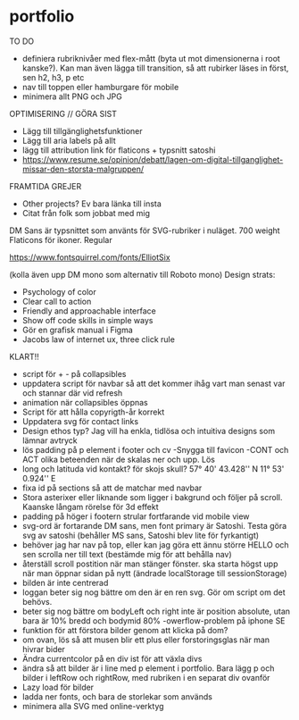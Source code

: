 # portfolio

TO DO
- definiera rubriknivåer med flex-mått (byta ut mot dimensionerna i root kanske?). Kan man även lägga till transition, så att rubirker läses in först, sen h2, h3, p etc
- nav till toppen eller hamburgare för mobile
- minimera allt PNG och JPG




OPTIMISERING // GÖRA SIST
- Lägg till tillgänglighetsfunktioner
- Lägg till aria labels på allt
- lägg till attribution link för flaticons + typsnitt satoshi
- https://www.resume.se/opinion/debatt/lagen-om-digital-tillganglighet-missar-den-storsta-malgruppen/


FRAMTIDA GREJER
- Other projects? Ev bara länka till insta
- Citat från folk som jobbat med mig


DM Sans är typsnittet som använts för SVG-rubriker i nuläget. 700 weight
Flaticons för ikoner. Regular

https://www.fontsquirrel.com/fonts/ElliotSix

(kolla även upp DM mono som alternativ till Roboto mono)
Design strats:

- Psychology of color
- Clear call to action
- Friendly and approachable interface
- Show off code skills in simple ways
- Gör en grafisk manual i Figma
- Jacobs law of internet ux, three click rule


KLART!!
- script för + - på collapsibles
- uppdatera script för navbar så att det kommer ihåg vart man senast var och stannar där vid refresh
- animation när collapsibles öppnas
- Script för att hålla copyrigth-år korrekt
- Uppdatera svg för contact links
- Design ethos typ? Jag vill ha enkla, tidlösa och intuitiva designs som lämnar avtryck
- lös padding på p element i footer och cv
-Snygga till favicon
-CONT och ACT olika beteenden när de skalas ner och upp. Lös
- long och latituda vid kontakt? för skojs skull? 57° 40' 43.428'' N
11° 53' 0.924'' E
- fixa id på sections så att de matchar med navbar
- Stora asterixer eller liknande som ligger i bakgrund och följer på scroll. Kaanske långam rörelse för 3d effekt
- padding på höger i footern strular fortfarande vid mobile view
- svg-ord är fortarande DM sans, men font primary är Satoshi. Testa göra svg av satoshi (behåller MS sans, Satoshi blev lite för fyrkantigt)
- behöver jag har nav på top, eller kan jag göra ett ännu större HELLO och sen scrolla ner till text (bestämde mig för att behålla nav)
- återställ scroll postition när man stänger fönster. ska starta högst upp när man öppnar sidan på nytt (ändrade localStorage till sessionStorage)
- bilden är inte centrerad
- loggan beter sig nog bättre om den är en ren svg. Gör om script om det behövs.
- beter sig nog bättre om bodyLeft och right inte är position absolute, utan bara är 10% bredd och bodymid 80%
-owerflow-problem på iphone SE
- funktion för att förstora bilder genom att klicka på dom?
- om ovan, lös så att musen blir ett plus eller forstoringsglas när man hivrar bider
- Ändra currentcolor på en div ist för att växla divs
- ändra så att bilder är i line med p element i portfolio. Bara lägg p och bilder i leftRow och rightRow, med rubriken i en separat div ovanför
- Lazy load för bilder
- ladda ner fonts, och bara de storlekar som används
- minimera alla SVG med online-verktyg



